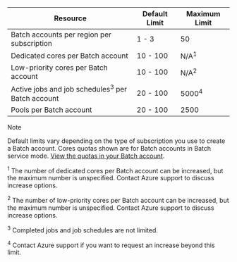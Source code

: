 | **Resource** | **Default Limit** | **Maximum Limit** |
| --- | --- | --- |
| Batch accounts per region per subscription | 1 - 3 |50 |
| Dedicated cores per Batch account | 10 - 100 | N/A<sup>1</sup> |
| Low-priority cores per Batch account | 10 - 100 | N/A<sup>2</sup> |
| Active jobs and job schedules<sup>3</sup> per Batch account | 20 - 100 | 5000<sup>4</sup> |
| Pools per Batch account | 20 - 100 | 2500 |

> [!NOTE]
> Default limits vary depending on the type of subscription you use to create a Batch account. Cores quotas shown are for Batch accounts in Batch service mode. [View the quotas in your Batch account](../articles/batch/batch-quota-limit.md#view-batch-quotas). 

<sup>1</sup> The number of dedicated cores per Batch account can be increased, but the maximum number is unspecified. Contact Azure support to discuss increase options.

<sup>2</sup> The number of low-priority cores per Batch account can be increased, but the maximum number is unspecified. Contact Azure support to discuss increase options.

<sup>3</sup> Completed jobs and job schedules are not limited.

<sup>4</sup> Contact Azure support if you want to request an increase beyond this limit.

<!-- ms.date: 03/16/2018 -->